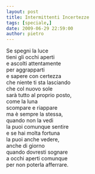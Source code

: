 ```yaml
---
layout: post
title: Intermittenti Incertezze
tags: [speciale,]
date: 2009-06-29 22:59:00
author: pietro
---
```

Se spegni la luce<br/>tieni gli occhi aperti<br/>e ascolti attentamente<br/>per aggrapparti<br/>e sapere con certezza<br/>che niente ti sta lasciando<br/>che col nuovo sole<br/>sarà tutto al proprio posto,<br/>come la luna<br/>scompare e riappare<br/>ma è sempre la stessa,<br/>quando non la vedi<br/>la puoi comunque sentire<br/>e se hai molta fortuna<br/>la puoi anche vedere,<br/>anche di giorno<br/>quando dovresti sognare<br/>a occhi aperti comunque<br/>per non poterla afferrare.
